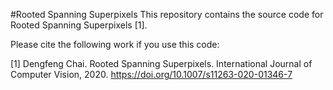 #Rooted Spanning Superpixels
This repository contains the source code for Rooted Spanning Superpixels [1].

Please cite the following work if you use this code:

[1] Dengfeng Chai.
    Rooted Spanning Superpixels.
    International Journal of Computer Vision, 2020.
    https://doi.org/10.1007/s11263-020-01346-7
